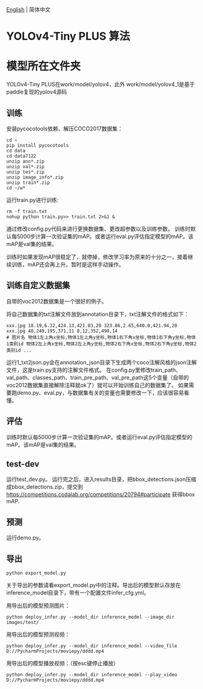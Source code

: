 [English](README_en.md) | 简体中文

# YOLOv4-Tiny PLUS 算法

#  模型所在文件夹
YOLOv4-Tiny PLUS在work/model/yolov4，此外
work/model/yolov4_1是基于paddle复现的yolov4源码


## 训练
安装pycocotools依赖、解压COCO2017数据集：
```
cd ~
pip install pycocotools
cd data
cd data7122
unzip ann*.zip
unzip val*.zip
unzip tes*.zip
unzip image_info*.zip
unzip train*.zip
cd ~/w*
```

运行train.py进行训练:
```
rm -f train.txt
nohup python train.py>> train.txt 2>&1 &
```
通过修改config.py代码来进行更换数据集、更改超参数以及训练参数。
训练时默认每5000步计算一次验证集的mAP。或者运行eval.py评估指定模型的mAP。该mAP是val集的结果。

训练时如果发现mAP很稳定了，就停掉，修改学习率为原来的十分之一，接着继续训练，mAP还会再上升。暂时是这样手动操作。

## 训练自定义数据集
自带的voc2012数据集是一个很好的例子。

将自己数据集的txt注解文件放到annotation目录下，txt注解文件的格式如下：
```
xxx.jpg 18.19,6.32,424.13,421.83,20 323.86,2.65,640.0,421.94,20
xxx.jpg 48,240,195,371,11 8,12,352,498,14
# 图片名 物体1左上角x坐标,物体1左上角y坐标,物体1右下角x坐标,物体1右下角y坐标,物体1类别id 物体2左上角x坐标,物体2左上角y坐标,物体2右下角x坐标,物体2右下角y坐标,物体2类别id ...
```
运行1_txt2json.py会在annotation_json目录下生成两个coco注解风格的json注解文件，这是train.py支持的注解文件格式。
在config.py里修改train_path、val_path、classes_path、train_pre_path、val_pre_path这5个变量（自带的voc2012数据集直接解除注释就ok了）就可以开始训练自己的数据集了。
如果需要跑demo.py、eval.py，与数据集有关的变量也需要修改一下，应该很容易看懂。

## 评估
训练时默认每5000步计算一次验证集的mAP。或者运行eval.py评估指定模型的mAP。该mAP是val集的结果。

## test-dev
运行test_dev.py。
运行完之后，进入results目录，把bbox_detections.json压缩成bbox_detections.zip，提交到
https://competitions.codalab.org/competitions/20794#participate
获得bbox mAP.

## 预测
运行demo.py。

## 导出
```
python export_model.py
```
关于导出的参数请看export_model.py中的注释。导出后的模型默认存放在inference_model目录下，带有一个配置文件infer_cfg.yml。

用导出后的模型预测图片：
```
python deploy_infer.py --model_dir inference_model --image_dir images/test/
```

用导出后的模型预测视频：
```
python deploy_infer.py --model_dir inference_model --video_file D://PycharmProjects/moviepy/dddd.mp4
```

用导出后的模型播放视频：（按esc键停止播放）
```
python deploy_infer.py --model_dir inference_model --play_video D://PycharmProjects/moviepy/dddd.mp4
```
